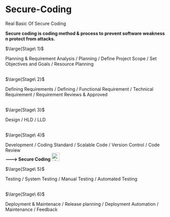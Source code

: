 # Secure-Coding
Real Basic Of Secure Coding

**Secure coding is coding method & process to prevent software weakness n protect from attacks.**

<p>$\large{Stage\ 1}$</p>
Planning & Requirement Analysis / Planning / Define Project Scope / Set Objectives and Goals / Resource Planning </br>
<br>
<p>$\large{Stage\ 2}$</p>
Defining Requirements / Defining / Functional Requirement / Technical Requirement / Requirement Reviews & Approved <br>
<br>
<p>$\large{Stage\ 3}$</p>
Design / HLD / LLD<br>
<br>
<p>$\large{Stage\ 4}$</p>
Development / Coding Standard / Scalable Code / Version Control / Code Review <br>
<strong>---> Secure Coding</strong>
<img width="25" alt="star1" src="https://user-images.githubusercontent.com/78655692/151471925-e5f35751-d4b9-416b-b41d-a059267a09e3.png"> 
<p>$\large{Stage\ 5}$</p>
Testing / System Testing / Manual Testing / Automated Testing<br>
<br>
<p>$\large{Stage\ 6}$</p>
Deployment & Maintenace / Release planning / Deployment Automation / Maintenance / Feedback <br>
